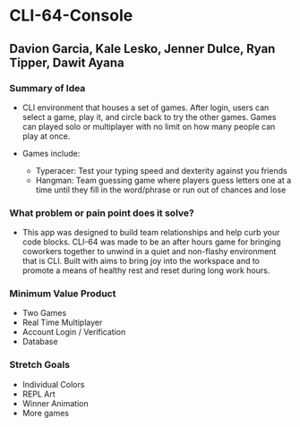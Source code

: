 # CLI-64-Console

## Davion Garcia, Kale Lesko, Jenner Dulce, Ryan Tipper, Dawit Ayana

 

### Summary of Idea

- CLI environment that houses a set of games. After login, users can select a game, play it, and circle back to try the other games. Games can played solo or multiplayer with no limit on how many people can play at once.

- Games include:
  - Typeracer: Test your typing speed and dexterity against you friends
  - Hangman: Team guessing game where players guess letters one at a time until they fill in the word/phrase or run out of chances and lose

 

### What problem or pain point does it solve?

- This app was designed to build team relationships and help curb your code blocks. CLI-64  was made to be an after hours game for bringing coworkers together to unwind in a quiet and non-flashy environment that is CLI. Built with aims to bring joy into the workspace and to promote a means of healthy rest and reset during long work hours.

 

### Minimum Value Product

- Two Games
- Real Time Multiplayer
- Account Login / Verification
- Database

 

### Stretch Goals

- Individual Colors
- REPL Art
- Winner Animation
- More games
